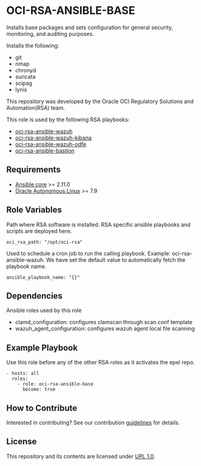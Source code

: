 OCI-RSA-ANSIBLE-BASE
=========

Installs base packages and sets configuration for general security, monitoring, and auditing purposes.

Installs the following:

- git
- nmap
- chronyd
- suricata
- scipag
- lynis

This repository was developed by the Oracle OCI Regulatory Solutions and Automation(RSA) team. 

This role is used by the following RSA playbooks:
- [oci-rsa-ansible-wazuh](PLACEHOLDER)
- [oci-rsa-ansible-wazuh-kibana](PLACEHOLDER)
- [oci-rsa-ansible-wazuh-odfe](PLACEHOLDER)
- [oci-rsa-ansible-bastion](PLACEHOLDER)

Requirements
------------
- [Ansible core](https://docs.ansible.com/ansible-core/devel/index.html) >= 2.11.0
- [Oracle Autonomous Linux](https://www.oracle.com/linux/autonomous-linux/) >= 7.9


Role Variables
--------------
Path where RSA software is installed. RSA specific ansible playbooks and scripts are deployed here.

    oci_rsa_path: "/opt/oci-rsa"

Used to schedule a cron job to run the calling playbook. Example: oci-rsa-ansible-wazuh.
We have set the default value to automatically fetch the playbook name. 
    
    ansible_playbook_name: "{}"


Dependencies
------------
Ansible roles used by this role

- clamd_configuration: configures clamscan through scan.conf template
- wazuh_agent_configuration: configures wazuh agent local file scanning

Example Playbook
----------------
Use this role before any of the other RSA roles as it activates the epel repo.

    - hosts: all
      roles: 
        - role: oci-rsa-ansible-base
          become: true


How to Contribute
----------------
Interested in contributing?  See our contribution [guidelines](CONTRIBUTE.md) for details.

License
-------

This repository and its contents are licensed under [UPL 1.0](LICENSE).

